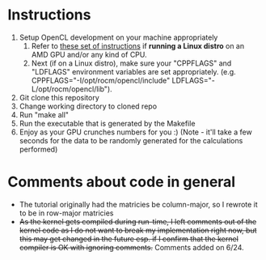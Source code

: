 
# Instructions

1. Setup OpenCL development on your machine appropriately
   1. Refer to [these set of instructions](https://github.com/tedliosu/opencl_install_instructions)
      if **running a Linux distro** on an AMD GPU and/or any kind of CPU.
   2. Next (if on a Linux distro), make sure your "CPPFLAGS" and "LDFLAGS" environment variables are set appropriately. (e.g. CPPFLAGS="-I/opt/rocm/opencl/include" LDFLAGS="-L/opt/rocm/opencl/lib").
2. Git clone this repository
3. Change working directory to cloned repo
4. Run "make all"
5. Run the executable that is generated by the Makefile
6. Enjoy as your GPU crunches numbers for you :) (Note - it'll take a few seconds for the data to be randomly
   generated for the calculations performed)

# Comments about code in general

- The tutorial originally had the matricies be column-major, so I rewrote it to be in row-major matricies
- ~~As the kernel gets compiled during run-time, I left comments out of the kernel code as I do not want to break my implementation right now, but this may get changed in the future esp. if I confirm that the kernel compiler is OK with ignoring comments.~~  Comments added on 6/24.


